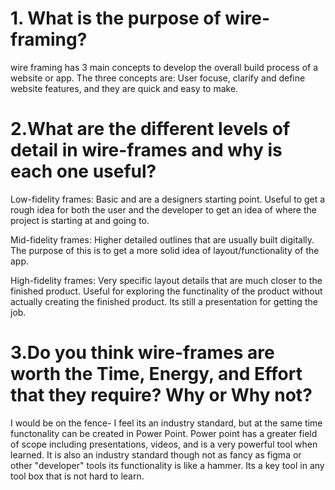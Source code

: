 # 1. What is the purpose of wire-framing?

wire framing has 3 main concepts to develop the overall build process of a website or app. The three concepts are: User focuse, clarify and define website features, and they are quick and easy to make.

# 2.What are the different levels of detail in wire-frames and why is each one useful?

Low-fidelity frames: Basic and are a designers starting point. Useful to get a rough idea for both the user and the developer to get an idea of where the project is starting at and going to.

Mid-fidelity frames: Higher detailed outlines that are usually built digitally. The purpose of this is to get a more solid idea of layout/functionality of the app.

High-fidelity frames: Very specific layout details that are much closer to the finished product. Useful for exploring the functinality of the product without actually creating the finished product. Its still a presentation for getting the job.

# 3.Do you think wire-frames are worth the Time, Energy, and Effort that they require? Why or Why not?

I would be on the fence- I feel its an industry standard, but at the same time functonality can be created in Power Point. Power point has a greater field of scope including presentations, videos, and is a very powerful tool when learned. It is also an industry standard though not as fancy as figma or other "developer" tools its functionality is like a hammer. Its a key tool in any tool box that is not hard to learn.
